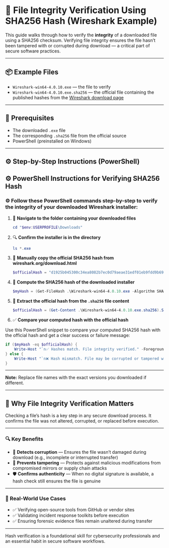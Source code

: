 # 🧪 File Integrity Verification Using SHA256 Hash (Wireshark Example)

This guide walks through how to verify the **integrity** of a downloaded file using a SHA256 checksum. Verifying file integrity ensures the file hasn’t been tampered with or corrupted during download — a critical part of secure software practices.

---

## 📦 Example Files

- `Wireshark-win64-4.0.10.exe` — the file to verify  
- `Wireshark-win64-4.0.10.exe.sha256` — the official file containing the published hashes from the [Wireshark download page](https://www.wireshark.org/download.html)

---

## 🧰 Prerequisites

- The downloaded `.exe` file  
- The corresponding `.sha256` file from the official source  
- PowerShell (preinstalled on Windows)

---

## ⚙️ Step-by-Step Instructions (PowerShell)

## ⚙️ PowerShell Instructions for Verifying SHA256 Hash

### ⚙️ Follow these PowerShell commands step-by-step to verify the integrity of your downloaded Wireshark installer:

1. 📂 **Navigate to the folder containing your downloaded files**

    ```powershell
    cd "$env:USERPROFILE\Downloads"
    ```

2. 🔍 **Confirm the installer is in the directory**

    ```powershell
    ls *.exe
    ```

3. 📖 **Manually copy the official SHA256 hash from wireshark.org/download.html**

    ```powershell
    $officialHash = "d1925b045300c34ea8082b7ec0d79aeae31edf01eb9fdd9b69e069ece785ca93"
    ```

4. 🧮 **Compute the SHA256 hash of the downloaded installer**

    ```powershell
    $myHash = (Get-FileHash .\Wireshark-win64-4.0.10.exe -Algorithm SHA256).Hash
    ```

5. 📄 **Extract the official hash from the `.sha256` file content**

    ```powershell
    $officialHash = (Get-Content .\Wireshark-win64-4.0.10.exe.sha256).Split(" ")[0]
    ```

6. ✅ **Compare your computed hash with the official hash**

Use this PowerShell snippet to compare your computed SHA256 hash with the official hash and get a clear success or failure message:

```powershell
if ($myHash -eq $officialHash) {
    Write-Host "`n✅ Hashes match. File integrity verified." -ForegroundColor Green
} else {
    Write-Host "`n❌ Hash mismatch. File may be corrupted or tampered with." -ForegroundColor Red
}
```
---

**Note:** Replace file names with the exact versions you downloaded if different.


---

## 🧠 Why File Integrity Verification Matters

Checking a file’s hash is a key step in any secure download process. It confirms the file was not altered, corrupted, or replaced before execution.

---

### 🔍 Key Benefits

- 🧪 **Detects corruption** — Ensures the file wasn’t damaged during download (e.g., incomplete or interrupted transfer)  
- 🧨 **Prevents tampering** — Protects against malicious modifications from compromised mirrors or supply chain attacks  
- 🛡️ **Confirms authenticity** — When no digital signature is available, a hash check still ensures the file is genuine  

---

### 📌 Real-World Use Cases

- ✅ Verifying open-source tools from GitHub or vendor sites  
- ✅ Validating incident response toolkits before execution  
- ✅ Ensuring forensic evidence files remain unaltered during transfer  

---

Hash verification is a foundational skill for cybersecurity professionals and an essential habit in secure software workflows.
